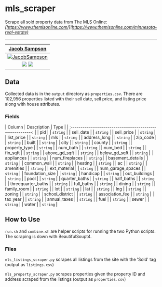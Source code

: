 # mls_scraper

Scrape all sold property data from The MLS Online: *[https://www.themlsonline.com/](https://www.themlsonline.com/minnesota-real-estate)*

---

| <a href="https://sampsonjacob.com" target="_blank">**Jacob Sampson**</a> |
| :----------------------------------------------------------: |
| [![JacobSampson](https://avatars3.githubusercontent.com/u/42616056?s=200&v=4)](http://sampsonjacob.com) |
| <a href="http://linkedin.com/in/jacob-i-sampson" target="_blank"><img src="https://img.shields.io/badge/LinkedIn-0077B5?style=for-the-badge&logo=linkedin&logoColor=white"></a> <a href="mailto: jacob.samps@gmail.com"><img src="https://img.shields.io/badge/Gmail-D14836?style=for-the-badge&logo=gmail&logoColor=white"></a>  |

## Data

Collected data is in the `output` directory as `properties.csv`. There are 102,956 properties listed with their sell date, sell price, and listing price along with house attributes.

### Fields

| Column | Description | Type | 
| :----------------------------------------------------------: |
| pid |  | `string` |
| sell_date |  | `string` |
| sell_price |  | `string` |
| list_price |  | `string` |
| mls |  | `string` |
| address_long |  | `string` |
| zip_code |  | `string` |
| built | | `string` |
| city | | `string` |
| county | | `string` |
| property_type | | `string` |
| num_bath | | `string` |
| num_bed | | `string` |
| fin_sqft | | `string` |
| above_gd_sqft | | `string` |
| below_gd_sqft | | `string` |
| appliances | | `string` |
| num_fireplaces | | `string` |
| basement_details | | `string` |
| common_wall | | `string` |
| heating | | `string` |
| ac | | `string` |
| amenities | | `string` |
| ext_material | | `string` |
| num_garage_spaces | | `string` |
| foundation_size | | `string` |
| handicap | | `string` |
| out_buildings | | `string` |
| pool | | `string` |
| quarter_baths | | `string` |
| half_baths | | `string` |
| threequarter_baths | | `string` |
| full_baths | | `string` |
| dining | | `string` |
| family_room | | `string` |
| lot | | `string` |
| lat | | `string` |
| lng | | `string` |
| zoning | | `string` |
| school_district | | `string` |
| association_fee | | `string` |
| tax_year | | `string` |
| annual_taxes | | `string` |
| fuel | | `string` |
| sewer | | `string` |
| water | | `string` |




## How to Use

`run.sh` and `combine.sh` are helper scripts for running the two Python scripts. The scraping is down with BeautifulSoupt4.

### Files


`mls_listings_scraper.py` scrapes all listings from the site with the 'Sold' tag (output as `listings.csv`) 

`mls_property_scraper.py` scrapes properties given the property ID and address scraped from the listings (output as `properties.csv`)
